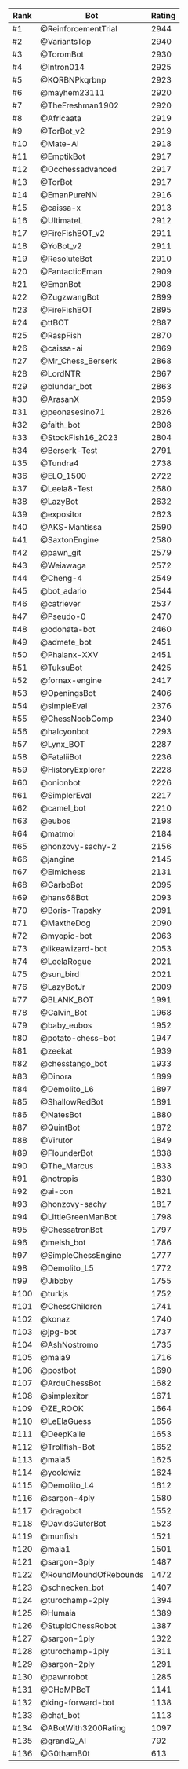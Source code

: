 Rank|Bot|Rating
---|---|---
#1|@ReinforcementTrial|2944
#2|@VariantsTop|2940
#3|@ToromBot|2930
#4|@Intron014|2925
#5|@KQRBNPkqrbnp|2923
#6|@mayhem23111|2920
#7|@TheFreshman1902|2920
#8|@Africaata|2919
#9|@TorBot_v2|2919
#10|@Mate-AI|2918
#11|@EmptikBot|2917
#12|@Occhessadvanced|2917
#13|@TorBot|2917
#14|@EmanPureNN|2916
#15|@caissa-x|2913
#16|@UltimateL|2912
#17|@FireFishBOT_v2|2911
#18|@YoBot_v2|2911
#19|@ResoluteBot|2910
#20|@FantacticEman|2909
#21|@EmanBot|2908
#22|@ZugzwangBot|2899
#23|@FireFishBOT|2895
#24|@ttBOT|2887
#25|@RaspFish|2870
#26|@caissa-ai|2869
#27|@Mr_Chess_Berserk|2868
#28|@LordNTR|2867
#29|@blundar_bot|2863
#30|@ArasanX|2859
#31|@peonasesino71|2826
#32|@faith_bot|2808
#33|@StockFish16_2023|2804
#34|@Berserk-Test|2791
#35|@Tundra4|2738
#36|@ELO_1500|2722
#37|@Leela8-Test|2680
#38|@LazyBot|2632
#39|@expositor|2623
#40|@AKS-Mantissa|2590
#41|@SaxtonEngine|2580
#42|@pawn_git|2579
#43|@Weiawaga|2572
#44|@Cheng-4|2549
#45|@bot_adario|2544
#46|@catriever|2537
#47|@Pseudo-0|2470
#48|@odonata-bot|2460
#49|@admete_bot|2451
#50|@Phalanx-XXV|2451
#51|@TuksuBot|2425
#52|@fornax-engine|2417
#53|@OpeningsBot|2406
#54|@simpleEval|2376
#55|@ChessNoobComp|2340
#56|@halcyonbot|2293
#57|@Lynx_BOT|2287
#58|@FataliiBot|2236
#59|@HistoryExplorer|2228
#60|@onionbot|2226
#61|@SimplerEval|2217
#62|@camel_bot|2210
#63|@eubos|2198
#64|@matmoi|2184
#65|@honzovy-sachy-2|2156
#66|@jangine|2145
#67|@Elmichess|2131
#68|@GarboBot|2095
#69|@hans68Bot|2093
#70|@Boris-Trapsky|2091
#71|@MaxtheDog|2090
#72|@myopic-bot|2063
#73|@likeawizard-bot|2053
#74|@LeelaRogue|2021
#75|@sun_bird|2021
#76|@LazyBotJr|2009
#77|@BLANK_BOT|1991
#78|@Calvin_Bot|1968
#79|@baby_eubos|1952
#80|@potato-chess-bot|1947
#81|@zeekat|1939
#82|@chesstango_bot|1933
#83|@Dinora|1899
#84|@Demolito_L6|1897
#85|@ShallowRedBot|1891
#86|@NatesBot|1880
#87|@QuintBot|1872
#88|@Virutor|1849
#89|@FlounderBot|1838
#90|@The_Marcus|1833
#91|@notropis|1830
#92|@ai-con|1821
#93|@honzovy-sachy|1817
#94|@LittleGreenManBot|1798
#95|@ChessatronBot|1797
#96|@melsh_bot|1786
#97|@SimpleChessEngine|1777
#98|@Demolito_L5|1772
#99|@Jibbby|1755
#100|@turkjs|1752
#101|@ChessChildren|1741
#102|@konaz|1740
#103|@jpg-bot|1737
#104|@AshNostromo|1735
#105|@maia9|1716
#106|@postbot|1690
#107|@ArduChessBot|1682
#108|@simplexitor|1671
#109|@ZE_ROOK|1664
#110|@LeElaGuess|1656
#111|@DeepKalle|1653
#112|@Trollfish-Bot|1652
#113|@maia5|1625
#114|@yeoldwiz|1624
#115|@Demolito_L4|1612
#116|@sargon-4ply|1580
#117|@dragobot|1552
#118|@DavidsGuterBot|1523
#119|@munfish|1521
#120|@maia1|1501
#121|@sargon-3ply|1487
#122|@RoundMoundOfRebounds|1472
#123|@schnecken_bot|1407
#124|@turochamp-2ply|1394
#125|@Humaia|1389
#126|@StupidChessRobot|1387
#127|@sargon-1ply|1322
#128|@turochamp-1ply|1311
#129|@sargon-2ply|1291
#130|@pawnrobot|1285
#131|@CHoMPBoT|1141
#132|@king-forward-bot|1138
#133|@chat_bot|1113
#134|@ABotWith3200Rating|1097
#135|@grandQ_AI|792
#136|@G0thamB0t|613
